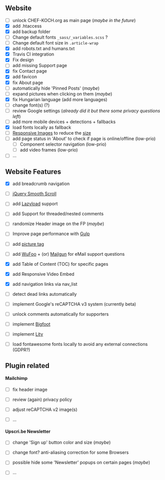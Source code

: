 ## Website

- [ ] unlock CHEF-KOCH.org as main page (_maybe in the future_)
- [x] add .htaccess
- [x] add backup folder
- [ ] Change default fonts `_sass/_variables.scss` ? 
- [ ] Change default font size in `.article-wrap `
- [x] add robots.txt and humans.txt
- [x] Travis CI integration
- [x] Fix design
- [ ] add missing Support page
- [x] fix Contact page
- [x] add favicon
- [x] fix About page
- [ ] automatically hide 'Pinned Posts' (_maybe_)
- [ ] expand pictures when clicking on them (_maybe_)
- [x] fix Hungarian language (add more languages)
- [ ] change font(s) (?)
- [ ] review Google settings (_already did it but there some privacy questions left_)
- [ ] add more mobile devices + detections + fallbacks
- [x] load fonts locally as fallback
- [ ] [Responsive Images](https://developer.mozilla.org/en-US/docs/Learn/HTML/Multimedia_and_embedding/Responsive_images) to reduce the [size](https://alistapart.com/article/responsive-images-in-practice)
- [ ] add page status in 'About' to check if page is online/offline (low-prio)
    - [ ] Component selector navigation (low-prio)
    - [ ] add video frames (low-prio)
- [ ] ...

## Website Features
- [x] add breadcrumb navigation
- [ ] [jQuery Smooth Scroll](https://github.com/kswedberg/jquery-smooth-scroll)
- [ ] add [Lazyload](https://github.com/aFarkas/lazysizes) support
- [ ] add Support for threaded/nested comments
- [ ] randomize Header image on the FP (_maybe_)
- [ ] Improve page performance with [Gulp](http://savaslabs.com/2016/10/19/optimizing-jekyll-with-gulp.html)
- [ ] add [picture tag](https://github.com/robwierzbowski/jekyll-picture-tag)
- [ ] add [WuFoo](https://www.wufoo.com/) + (or) [Mailgun](https://www.mailgun.com) for eMail support questions
- [x] add Table of Content (TOC) for specific pages
- [x] add Responsive Video Embed
- [x] add navigation links via nav_list  
- [ ] detect dead links automatically
- [ ] implement Google's reCAPTCHA v3 system (currently beta)
- [ ] unlock comments automatically for supporters 
- [ ] implement [Bigfoot](http://www.bigfootjs.com)
- [ ] implement [Lity](https://sorgalla.com/lity/)
- [ ] load fontawesome fonts locally to avoid any external connections (GDPR?)


## Plugin related 

#### Mailchimp

- [ ] fix header image 
- [ ] review (again) privacy policy
- [ ] adjust reCAPTCHA v2 image(s)
- [ ] ...


#### Upscri.be Newsletter

- [ ] change 'Sign up' button color and size (_maybe_)
- [ ] change font? anti-aliasing correction for some Browsers
- [ ] possible hide some 'Newsletter' popups on certain pages (_maybe_)
- [ ] ...

